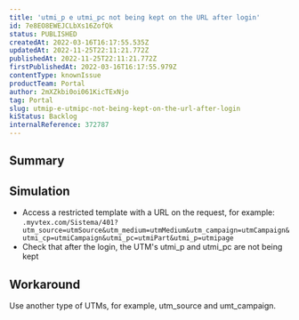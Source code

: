 ```yaml
---
title: 'utmi_p e utmi_pc not being kept on the URL after login'
id: 7e8EO8EWEJCLbXs16ZofQk
status: PUBLISHED
createdAt: 2022-03-16T16:17:55.535Z
updatedAt: 2022-11-25T22:11:21.772Z
publishedAt: 2022-11-25T22:11:21.772Z
firstPublishedAt: 2022-03-16T16:17:55.979Z
contentType: knownIssue
productTeam: Portal
author: 2mXZkbi0oi061KicTExNjo
tag: Portal
slug: utmip-e-utmipc-not-being-kept-on-the-url-after-login
kiStatus: Backlog
internalReference: 372787
---
```


## Summary



## Simulation


- Access a restricted template with a URL on the request, for example: `.myvtex.com/Sistema/401?utm_source=utmSource&utm_medium=utmMedium&utm_campaign=utmCampaign&utmi_cp=utmiCampaign&utmi_pc=utmiPart&utmi_p=utmipage`
- Check that after the login, the UTM's utmi_p and utmi_pc are not being kept



## Workaround


Use another type of UTMs, for example, utm_source and umt_campaign.

